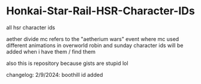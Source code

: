 # Honkai-Star-Rail-HSR-Character-IDs
all hsr character ids

aether divide mc refers to the "aetherium wars" event where mc used different animations in overworld
robin and sunday character ids will be added when i have them / find them

also this is repository because gists are stupid lol

changelog:
2/9/2024: boothill id added
